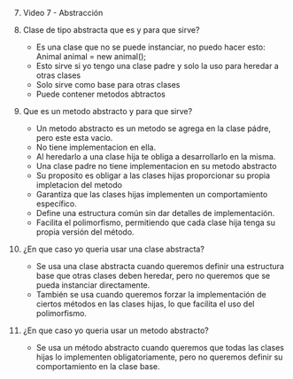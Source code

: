 7. Video 7 - Abstracción



1. Clase de tipo abstracta que es y para que sirve?
    - Es una clase que no se puede instanciar,
    no puedo hacer esto:
    Animal animal = new animal();
    - Esto sirve si yo tengo una clase padre 
    y solo la uso para heredar a otras clases
    - Solo sirve como base para otras clases
    - Puede contener metodos abtractos 

    



2. Que es un metodo abstracto y para que sirve?
    - Un metodo abstracto es un metodo se agrega en la
    clase pádre, pero este esta vacio.
    - No tiene implementacion en ella.
    - Al heredarlo a una clase hija te obliga a desarrollarlo en la misma.
    - Una clase padre no tiene implementacion en su metodo abstracto
    - Su proposito es obligar a las clases hijas proporcionar su
    propia impletacion del metodo
    - Garantiza que las clases hijas implementen un comportamiento específico.
    - Define una estructura común sin dar detalles de implementación.
    - Facilita el polimorfismo, permitiendo que cada clase hija tenga su propia versión del método.



3. ¿En que caso yo queria usar una clase abstracta?
    - Se usa una clase abstracta cuando queremos definir una estructura base
     que otras clases deben heredar, pero no queremos que se pueda instanciar directamente.
    - También se usa cuando queremos forzar la implementación de ciertos métodos 
    en las clases hijas, lo que facilita el uso del polimorfismo.



4. ¿En que caso yo queria usar un metodo abstracto?
    - Se usa un método abstracto cuando queremos que todas las clases hijas
     lo implementen obligatoriamente, pero no queremos definir su comportamiento en la clase base.